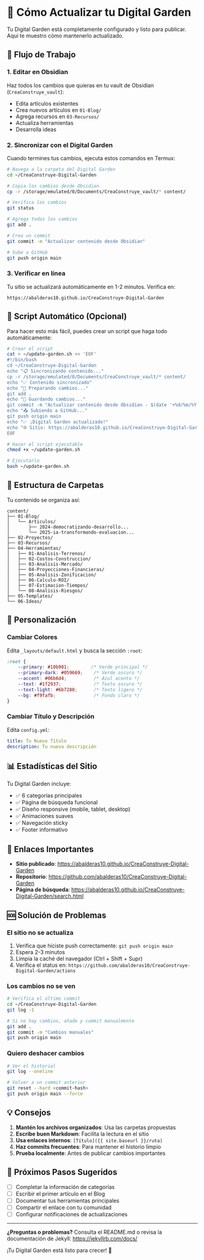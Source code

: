 # 🌱 Cómo Actualizar tu Digital Garden

Tu Digital Garden está completamente configurado y listo para publicar. Aquí te muestro cómo mantenerlo actualizado.

## 📱 Flujo de Trabajo

### 1. Editar en Obsidian

Haz todos los cambios que quieras en tu vault de Obsidian (`CreaConstruye_vault`):
- Edita artículos existentes
- Crea nuevos artículos en `01-Blog/`
- Agrega recursos en `03-Recursos/`
- Actualiza herramientas
- Desarrolla ideas

### 2. Sincronizar con el Digital Garden

Cuando termines tus cambios, ejecuta estos comandos en Termux:

```bash
# Navega a la carpeta del Digital Garden
cd ~/CreaConstruye-Digital-Garden

# Copia los cambios desde Obsidian
cp -r /storage/emulated/0/Documents/CreaConstruye_vault/* content/

# Verifica los cambios
git status

# Agrega todos los cambios
git add .

# Crea un commit
git commit -m "Actualizar contenido desde Obsidian"

# Sube a GitHub
git push origin main
```

### 3. Verificar en línea

Tu sitio se actualizará automáticamente en 1-2 minutos. Verifica en:
```
https://abalderas10.github.io/CreaConstruye-Digital-Garden
```

## 🚀 Script Automático (Opcional)

Para hacer esto más fácil, puedes crear un script que haga todo automáticamente:

```bash
# Crear el script
cat > ~/update-garden.sh << 'EOF'
#!/bin/bash
cd ~/CreaConstruye-Digital-Garden
echo "📋 Sincronizando contenido..."
cp -r /storage/emulated/0/Documents/CreaConstruye_vault/* content/
echo "✅ Contenido sincronizado"
echo "🔄 Preparando cambios..."
git add .
echo "💾 Guardando cambios..."
git commit -m "Actualizar contenido desde Obsidian - $(date '+%d/%m/%Y %H:%M')"
echo "📤 Subiendo a GitHub..."
git push origin main
echo "✅ ¡Digital Garden actualizado!"
echo "🌐 Sitio: https://abalderas10.github.io/CreaConstruye-Digital-Garden"
EOF

# Hacer el script ejecutable
chmod +x ~/update-garden.sh

# Ejecutarlo
bash ~/update-garden.sh
```

## 📁 Estructura de Carpetas

Tu contenido se organiza así:

```
content/
├── 01-Blog/
│   └── Articulos/
│       ├── 2024-democratizando-desarrollo...
│       └── 2025-ia-transformando-evaluacion...
├── 02-Proyectos/
├── 03-Recursos/
├── 04-Herramientas/
│   ├── 01-Analisis-Terrenos/
│   ├── 02-Costos-Construccion/
│   ├── 03-Analisis-Mercado/
│   ├── 04-Proyecciones-Financieras/
│   ├── 05-Analisis-Zonificacion/
│   ├── 06-Calculo-ROI/
│   ├── 07-Estimacion-Tiempos/
│   └── 08-Analisis-Riesgos/
├── 05-Templates/
└── 06-Ideas/
```

## 🎨 Personalización

### Cambiar Colores

Edita `_layouts/default.html` y busca la sección `:root`:

```css
:root {
    --primary: #10b981;        /* Verde principal */
    --primary-dark: #059669;    /* Verde oscuro */
    --accent: #06b6d4;          /* Azul acento */
    --text: #1f2937;            /* Texto oscuro */
    --text-light: #6b7280;      /* Texto ligero */
    --bg: #f9fafb;              /* Fondo claro */
}
```

### Cambiar Título y Descripción

Edita `config.yml`:

```yaml
title: Tu Nuevo Título
description: Tu nueva descripción
```

## 📊 Estadísticas del Sitio

Tu Digital Garden incluye:
- ✅ 6 categorías principales
- ✅ Página de búsqueda funcional
- ✅ Diseño responsive (mobile, tablet, desktop)
- ✅ Animaciones suaves
- ✅ Navegación sticky
- ✅ Footer informativo

## 🔗 Enlaces Importantes

- **Sitio publicado**: https://abalderas10.github.io/CreaConstruye-Digital-Garden
- **Repositorio**: https://github.com/abalderas10/CreaConstruye-Digital-Garden
- **Página de búsqueda**: https://abalderas10.github.io/CreaConstruye-Digital-Garden/search.html

## 🆘 Solución de Problemas

### El sitio no se actualiza

1. Verifica que hiciste push correctamente: `git push origin main`
2. Espera 2-3 minutos
3. Limpia la caché del navegador (Ctrl + Shift + Supr)
4. Verifica el status en: `https://github.com/abalderas10/CreaConstruye-Digital-Garden/actions`

### Los cambios no se ven

```bash
# Verifica el último commit
cd ~/CreaConstruye-Digital-Garden
git log -1

# Si no hay cambios, añade y commit manualmente
git add .
git commit -m "Cambios manuales"
git push origin main
```

### Quiero deshacer cambios

```bash
# Ver el historial
git log --oneline

# Volver a un commit anterior
git reset --hard <commit-hash>
git push origin main --force
```

## 💡 Consejos

1. **Mantén los archivos organizados**: Usa las carpetas propuestas
2. **Escribe buen Markdown**: Facilita la lectura en el sitio
3. **Usa enlaces internos**: `[Título]({{ site.baseurl }}/ruta)`
4. **Haz commits frecuentes**: Para mantener el historio limpio
5. **Prueba localmente**: Antes de publicar cambios importantes

## 🎯 Próximos Pasos Sugeridos

- [ ] Completar la información de categorías
- [ ] Escribir el primer artículo en el Blog
- [ ] Documentar tus herramientas principales
- [ ] Compartir el enlace con tu comunidad
- [ ] Configurar notificaciones de actualizaciones

---

**¿Preguntas o problemas?** Consulta el README.md o revisa la documentación de Jekyll: https://jekyllrb.com/docs/

¡Tu Digital Garden está listo para crecer! 🌱

